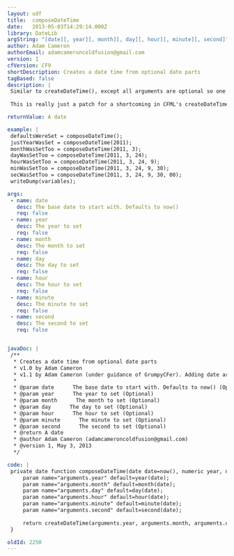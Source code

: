 ```yaml
---
layout: udf
title:  composeDateTime
date:   2013-05-03T14:29:14.000Z
library: DateLib
argString: "[date][, year][, month][, day][, hour][, minute][, second]"
author: Adam Cameron
authorEmail: adamcameroncoldfusion@gmail.com
version: 1
cfVersion: CF9
shortDescription: Creates a date time from optional date parts
tagBased: false
description: |
 Similar to createDateTime(), except all arguments are optional so one can be selective in which parts to specify for the result. Any unspecified arguments default to the current datetime's relevant component.
 
 This is really just a patch for a shortcoming in CFML's createDateTime() function. If you use this, perhaps vote to get an &quot;official&quot; version added to CFML: https://bugbase.adobe.com/index.cfm?event=bug&amp;id=3374275

returnValue: A date

example: |
 defaultsWereSet = composeDateTime();
 justYearWasSet = composeDateTime(2011);
 monthWasSetToo = composeDateTime(2011, 3);
 dayWasSetToo = composeDateTime(2011, 3, 24);
 hourWasSetToo = composeDateTime(2011, 3, 24, 9);
 minWasSetToo = composeDateTime(2011, 3, 24, 9, 30);
 secWasSetToo = composeDateTime(2011, 3, 24, 9, 30, 00);
 writeDump(variables);

args:
 - name: date
   desc: The base date to start with. Defaults to now()
   req: false
 - name: year
   desc: The year to set
   req: false
 - name: month
   desc: The month to set
   req: false
 - name: day
   desc: The day to set
   req: false
 - name: hour
   desc: The hour to set
   req: false
 - name: minute
   desc: The minute to set
   req: false
 - name: second
   desc: The second to set
   req: false


javaDoc: |
 /**
  * Creates a date time from optional date parts
  * v1.0 by Adam Cameron
  * v1.1 by Adam Cameron (under guidance of GrumpyCFer). Adding date argument to allow for dates to not necessarily be now()-based. Fixed potential temporal issue.
  * 
  * @param date      The base date to start with. Defaults to now() (Optional)
  * @param year      The year to set (Optional)
  * @param month      The month to set (Optional)
  * @param day      The day to set (Optional)
  * @param hour      The hour to set (Optional)
  * @param minute      The minute to set (Optional)
  * @param second      The second to set (Optional)
  * @return A date 
  * @author Adam Cameron (adamcameroncoldfusion@gmail.com) 
  * @version 1, May 3, 2013 
  */

code: |
 private date function composeDateTime(date date=now(), numeric year, numeric month, numeric day, numeric hour, numeric minute, numeric second){
     param name="arguments.year" default=year(date);
     param name="arguments.month" default=month(date);
     param name="arguments.day" default=day(date);
     param name="arguments.hour" default=hour(date);
     param name="arguments.minute" default=minute(date);
     param name="arguments.second" default=second(date);
 
     return createDateTime(arguments.year, arguments.month, arguments.day, arguments.hour, arguments.minute, arguments.second);
 }

oldId: 2250
---
```


